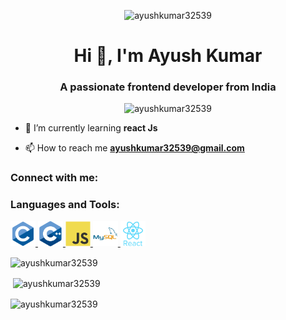 <p align="center"> <img src="https://thumbs.gfycat.com/ExemplaryFairFeline-max-1mb.gif" alt="ayushkumar32539"/></p>
<h1 align="center">Hi 👋, I'm Ayush Kumar</h1>
<h3 align="center">A passionate frontend developer from India</h3>

<p align="center"> <img src="https://komarev.com/ghpvc/?username=ayushkumar32539&label=Profile%20views&color=0e75b6&style=flat" alt="ayushkumar32539" /> </p>

- 🌱 I’m currently learning **react Js**

- 📫 How to reach me **ayushkumar32539@gmail.com**

<h3 align="left">Connect with me:</h3>
<p align="left">
</p>

<h3 align="left">Languages and Tools:</h3>
<p align="left"> <a href="https://www.cprogramming.com/" target="_blank" rel="noreferrer"> <img src="https://raw.githubusercontent.com/devicons/devicon/master/icons/c/c-original.svg" alt="c" width="40" height="40"/> </a> <a href="https://www.w3schools.com/cpp/" target="_blank" rel="noreferrer"> <img src="https://raw.githubusercontent.com/devicons/devicon/master/icons/cplusplus/cplusplus-original.svg" alt="cplusplus" width="40" height="40"/> </a> <a href="https://developer.mozilla.org/en-US/docs/Web/JavaScript" target="_blank" rel="noreferrer"> <img src="https://raw.githubusercontent.com/devicons/devicon/master/icons/javascript/javascript-original.svg" alt="javascript" width="40" height="40"/> </a> <a href="https://www.mysql.com/" target="_blank" rel="noreferrer"> <img src="https://raw.githubusercontent.com/devicons/devicon/master/icons/mysql/mysql-original-wordmark.svg" alt="mysql" width="40" height="40"/> </a> <a href="https://reactjs.org/" target="_blank" rel="noreferrer"> <img src="https://raw.githubusercontent.com/devicons/devicon/master/icons/react/react-original-wordmark.svg" alt="react" width="40" height="40"/> </a> </p>

<p><img align="center" src="https://github-readme-stats.vercel.app/api/top-langs?username=ayushkumar32539&show_icons=true&locale=en&layout=compact" alt="ayushkumar32539" /></p>

<p>&nbsp;<img align="center" src="https://github-readme-stats.vercel.app/api?username=ayushkumar32539&show_icons=true&locale=en" alt="ayushkumar32539" /></p>

<p><img align="center" src="https://github-readme-streak-stats.herokuapp.com/?user=ayushkumar32539&" alt="ayushkumar32539" /></p>
